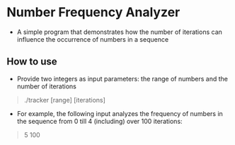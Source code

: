 # Number Frequency Analyzer
* A simple program that demonstrates how the number of iterations can influence the occurrence of numbers in a sequence

## How to use
* Provide two integers as input parameters: the range of numbers and the number of iterations
> ./tracker [range] [iterations]
* For example, the following input analyzes the frequency of numbers in the sequence from 0 till 4 (including) over 100 iterations:
> 5 100
> 
